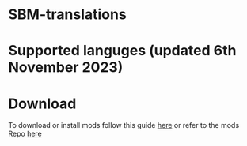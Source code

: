 # SBM-translations

# Supported languges (updated 6th November 2023)

# Download
To download or install mods follow this guide [here](https://sbm.devvyy.xyz/mods/introduction) or refer to the mods Repo [here]()
